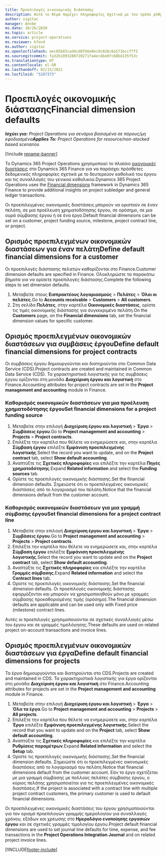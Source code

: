 ```yaml
---
title: Προεπιλογές οικονομικής διάστασης
description: Αυτό το θέμα παρέχει πληροφορίες σχετικά με τον τρόπο ρύθμισης των προεπιλογών οικονομικής διάστασης.
author: sigitac
manager: Annbe
ms.date: 10/26/2020
ms.topic: article
ms.service: project-operations
ms.reviewer: kfend
ms.author: sigitac
ms.openlocfilehash: eec85b83cad4cd8fb6e0ec9c026c6a571bccf7f2
ms.sourcegitcommit: fa32b1893286f20271fa4ec4be8fc68bd135f53c
ms.translationtype: HT
ms.contentlocale: el-GR
ms.lasthandoff: 02/15/2021
ms.locfileid: "5287373"
---
```

# <a name="financial-dimension-defaults"></a><span data-ttu-id="d616c-103">Προεπιλογές οικονομικής διάστασης</span><span class="sxs-lookup"><span data-stu-id="d616c-103">Financial dimension defaults</span></span>

<span data-ttu-id="d616c-104">_**Ισχύει για:** Project Operations για σενάρια βασισμένα σε πόρους/μη εφοδιασμένα_</span><span class="sxs-lookup"><span data-stu-id="d616c-104">_**Applies To:** Project Operations for resource/non-stocked based scenarios_</span></span>

[!include [rename-banner](~/includes/cc-data-platform-banner.md)]

<span data-ttu-id="d616c-105">Το Dynamics 365 Project Operations χρησιμοποιεί το πλαίσιο [οικονομικές διαστάσεις](https://docs.microsoft.com/dynamics365/finance/general-ledger/financial-dimensions) στο Dynamics 365 Finance για να παράσχει πρόσθετες δεδομενικές πληροφορίες σχετικά με το δευτερεύον καθολικό του έργου και τις συναλλαγές του γενικού καθολικού.</span><span class="sxs-lookup"><span data-stu-id="d616c-105">Dynamics 365 Project Operations uses the [Financial dimensions](https://docs.microsoft.com/dynamics365/finance/general-ledger/financial-dimensions) framework in Dynamics 365 Finance to provide additional insights on project subledger and general ledger transactions.</span></span>

<span data-ttu-id="d616c-106">Οι προεπιλεγμένες οικονομικές διαστάσεις μπορούν να οριστούν σε έναν πελάτη, σε μια προέλευση χρηματοδότησης έργου, σε ορόσημο, σε μια ουρά σύμβασης έργου ή σε ένα έργο.</span><span class="sxs-lookup"><span data-stu-id="d616c-106">Default financial dimensions can be set on a customer, project funding source, milestone, project contract line, or project.</span></span>

## <a name="define-default-financial-dimensions-for-a-customer"></a><span data-ttu-id="d616c-107">Ορισμός προεπιλεγμένων οικονομικών διαστάσεων για έναν πελάτη</span><span class="sxs-lookup"><span data-stu-id="d616c-107">Define default financial dimensions for a customer</span></span>

<span data-ttu-id="d616c-108">Οι προεπιλογές διάστασης πελατών καθορίζονται στο Finance.</span><span class="sxs-lookup"><span data-stu-id="d616c-108">Customer dimension defaults are specified in Finance.</span></span> <span data-ttu-id="d616c-109">Ολοκληρώστε τα παρακάτω βήματα για να ορίσετε προεπιλογές διάστασης.</span><span class="sxs-lookup"><span data-stu-id="d616c-109">Complete the following steps to set dimension defaults.</span></span>

1. <span data-ttu-id="d616c-110">Μεταβείτε στους **Εισπρακτέους λογαριασμούς** > **Πελάτες** > **Όλοι οι πελάτες**.</span><span class="sxs-lookup"><span data-stu-id="d616c-110">Go to **Accounts receivable** > **Customers** > **All customers**.</span></span>
2. <span data-ttu-id="d616c-111">Στη σελίδα **Πελάτες**, στην καρτέλα **Οικονομικές διαστάσεις**, ορίστε τις τιμές οικονομικής διάστασης για συγκεκριμένο πελάτη.</span><span class="sxs-lookup"><span data-stu-id="d616c-111">On the **Customers** page, on the **Financial dimensions** tab, set the financial dimension values for specific customer.</span></span>

## <a name="define-default-financial-dimensions-for-project-contracts"></a><span data-ttu-id="d616c-112">Ορισμός προεπιλεγμένων οικονομικών διαστάσεων για συμβάσεις έργου</span><span class="sxs-lookup"><span data-stu-id="d616c-112">Define default financial dimensions for project contracts</span></span>

<span data-ttu-id="d616c-113">Οι συμβάσεις έργου δημιουργούνται και διατηρούνται στο Common Data Service (CDS).</span><span class="sxs-lookup"><span data-stu-id="d616c-113">Project contracts are created and maintained in Common Data Service (CDS).</span></span> <span data-ttu-id="d616c-114">Τα χαρακτηριστικά λογιστικής για τις συμβάσεις έργου ορίζονται στη μονάδα **Διαχείριση έργου και λογιστική** στο Finance.</span><span class="sxs-lookup"><span data-stu-id="d616c-114">Accounting attributes for project contracts are set in the **Project management and accounting** module in Finance.</span></span>

### <a name="set-financial-dimensions-for-a-project-funding-source"></a><span data-ttu-id="d616c-115">Καθορισμός οικονομικών διαστάσεων για μια προέλευση χρηματοδότησης έργου</span><span class="sxs-lookup"><span data-stu-id="d616c-115">Set financial dimensions for a project funding source</span></span>

1. <span data-ttu-id="d616c-116">Μεταβείτε στην επιλογή **Διαχείριση έργου και λογιστική** > **Έργα** > **Συμβάσεις έργου**.</span><span class="sxs-lookup"><span data-stu-id="d616c-116">Go to **Project management and accounting** > **Projects** > **Project contracts**.</span></span>
2. <span data-ttu-id="d616c-117">Επιλέξτε την καρτέλα που θέλετε να ενημερώσετε και, στην καρτέλα **Σύμβαση έργου** επιλέξτε **Εμφάνιση προεπιλεγμένης λογιστικής**.</span><span class="sxs-lookup"><span data-stu-id="d616c-117">Select the record you want to update, and on the **Project contract** tab, select **Show default accounting**.</span></span>
3. <span data-ttu-id="d616c-118">Αναπτύξτε τις **Σχετικές πληροφορίες** και επιλέξτε την καρτέλα **Πηγές χρηματοδότησης**.</span><span class="sxs-lookup"><span data-stu-id="d616c-118">Expand **Related information** and select the **Funding sources** tab.</span></span>
4. <span data-ttu-id="d616c-119">Ορίστε τις προεπιλογές οικονομικής διάστασης.</span><span class="sxs-lookup"><span data-stu-id="d616c-119">Set the financial dimension defaults.</span></span> <span data-ttu-id="d616c-120">Σημειώστε ότι οι προεπιλεγμένες οικονομικές διαστάσεις από το λογαριασμό του πελάτη.</span><span class="sxs-lookup"><span data-stu-id="d616c-120">Notice that the financial dimensions default from the customer account.</span></span>

### <a name="set-financial-dimensions-for-a-project-contract-line"></a><span data-ttu-id="d616c-121">Καθορισμός οικονομικών διαστάσεων για μια γραμμή σύμβασης έργου</span><span class="sxs-lookup"><span data-stu-id="d616c-121">Set financial dimensions for a project contract line</span></span>

1. <span data-ttu-id="d616c-122">Μεταβείτε στην επιλογή **Διαχείριση έργου και λογιστική** > **Έργα** > **Συμβάσεις έργου**.</span><span class="sxs-lookup"><span data-stu-id="d616c-122">Go to **Project management and accounting** > **Projects** > **Project contracts**.</span></span>
2. <span data-ttu-id="d616c-123">Επιλέξτε την καρτέλα που θέλετε να ενημερώσετε και, στην καρτέλα **Σύμβαση έργου** επιλέξτε **Εμφάνιση προεπιλεγμένης λογιστικής**.</span><span class="sxs-lookup"><span data-stu-id="d616c-123">Select the record you want to update and on the **Project contract** tab, select **Show default accounting**.</span></span>
3. <span data-ttu-id="d616c-124">Αναπτύξτε τις **Σχετικές πληροφορίες** και επιλέξτε την καρτέλα **Γραμμές σύμβασης**.</span><span class="sxs-lookup"><span data-stu-id="d616c-124">Expand **Related information** and select the **Contract lines** tab.</span></span>
4. <span data-ttu-id="d616c-125">Ορίστε τις προεπιλογές οικονομικής διάστασης.</span><span class="sxs-lookup"><span data-stu-id="d616c-125">Set the financial dimension defaults.</span></span> <span data-ttu-id="d616c-126">Οι προεπιλογές οικονομικής διάστασης εφαρμόζονται και μπορούν να χρησιμοποιηθούν μόνο με γραμμές σύμβασης προκαθορισμένης τιμής (ορόσημο).</span><span class="sxs-lookup"><span data-stu-id="d616c-126">The financial dimension defaults are applicable and can be used only with Fixed price (milestone) contract lines.</span></span>

<span data-ttu-id="d616c-127">Αυτές οι προεπιλογές χρησιμοποιούνται σε σχετικές συναλλαγές μέσω του έργου και σε γραμμές τιμολόγησης.</span><span class="sxs-lookup"><span data-stu-id="d616c-127">These defaults are used on related project on-account transactions and invoice lines.</span></span>

## <a name="define-default-financial-dimensions-for-projects"></a><span data-ttu-id="d616c-128">Ορισμός προεπιλεγμένων οικονομικών διαστάσεων για έργα</span><span class="sxs-lookup"><span data-stu-id="d616c-128">Define default financial dimensions for projects</span></span>

<span data-ttu-id="d616c-129">Τα έργα δημιουργούνται και διατηρούνται στο CDS.</span><span class="sxs-lookup"><span data-stu-id="d616c-129">Projects are created and maintained in CDS.</span></span> <span data-ttu-id="d616c-130">Τα χαρακτηριστικά λογιστικής για έργα ορίζονται στη μονάδα **Διαχείριση έργου και λογιστική** στο Finance.</span><span class="sxs-lookup"><span data-stu-id="d616c-130">Accounting attributes for projects are set in the **Project management and accounting** module in Finance.</span></span>

1. <span data-ttu-id="d616c-131">Μεταβείτε στην επιλογή **Διαχείριση έργου και λογιστική** > **Έργα** > **Όλα τα έργα**.</span><span class="sxs-lookup"><span data-stu-id="d616c-131">Go to **Project management and accounting** > **Projects** > **All projects**.</span></span>
2. <span data-ttu-id="d616c-132">Επιλέξτε την καρτέλα που θέλετε να ενημερώσετε και, στην καρτέλα **Έργο** επιλέξτε **Εμφάνιση προεπιλεγμένης λογιστικής**.</span><span class="sxs-lookup"><span data-stu-id="d616c-132">Select the record that you want to update and on the **Project** tab, select **Show default accounting**.</span></span>
3. <span data-ttu-id="d616c-133">Αναπτύξτε τις **Σχετικές πληροφορίες** και επιλέξτε την καρτέλα **Ρυθμίσεις παραμέτρων**.</span><span class="sxs-lookup"><span data-stu-id="d616c-133">Expand **Related information** and select the **Setup** tab.</span></span>
4. <span data-ttu-id="d616c-134">Ορίστε τις προεπιλογές οικονομικής διάστασης.</span><span class="sxs-lookup"><span data-stu-id="d616c-134">Set the financial dimension defaults.</span></span> <span data-ttu-id="d616c-135">Σημειώστε ότι οι προεπιλεγμένες οικονομικές διαστάσεις από το λογαριασμό του πελάτη.</span><span class="sxs-lookup"><span data-stu-id="d616c-135">Notice that financial dimensions default from the customer account.</span></span> <span data-ttu-id="d616c-136">Εάν το έργο σχετίζεται με μια γραμμή σύμβασης με πολλούς πελάτες σύμβασης έργου, ο κύριος πελάτης χρησιμοποιείται για τις προεπιλεγμένες οικονομικές διαστάσεις.</span><span class="sxs-lookup"><span data-stu-id="d616c-136">If the project is associated with a contract line with multiple project contract customers, the primary customer is used to default financial dimensions.</span></span>

<span data-ttu-id="d616c-137">Οι προεπιλεγμένες οικονομικές διαστάσεις του έργου χρησιμοποιούνται για τον ορισμό προεπιλογών γραμμής ημερολογίου για συναλλαγές χρόνου, εξόδων και χρέωσης στο **Ημερολόγιο ενοποίησης εργασιών έργου** και σε σχετικές γραμμές τιμολογίου έργου.</span><span class="sxs-lookup"><span data-stu-id="d616c-137">Project default financial dimensions are used to set journal line defaults for time, expense, and fee transactions in the **Project Operations Integration Journal** and on related project invoice lines.</span></span>


[!INCLUDE[footer-include](../includes/footer-banner.md)]